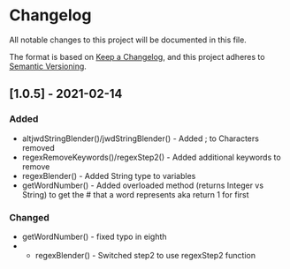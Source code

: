 # Changelog
All notable changes to this project will be documented in this file.

The format is based on [Keep a Changelog](https://keepachangelog.com/en/1.0.0/),
and this project adheres to [Semantic Versioning](https://semver.org/spec/v2.0.0.html).


## [1.0.5] - 2021-02-14
### Added
- altjwdStringBlender()/jwdStringBlender() - Added ; to Characters removed
- regexRemoveKeywords()/regexStep2() - Added additional keywords to remove
- regexBlender() - Added String type to variables
- getWordNumber() - Added overloaded method (returns Integer vs String) to get the # that a word represents aka return 1 for first

### Changed
- getWordNumber() - fixed typo in eighth
- - regexBlender() - Switched step2 to use regexStep2 function
  